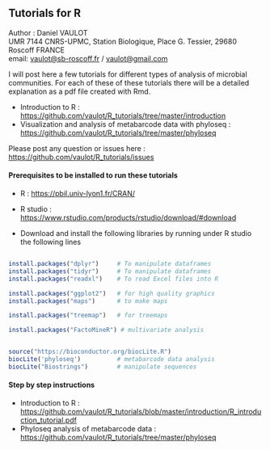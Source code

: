 ## Tutorials for R

Author : Daniel VAULOT  
UMR 7144 CNRS-UPMC, Station Biologique, Place G. Tessier, 29680 Roscoff FRANCE  
email: vaulot@sb-roscoff.fr / vaulot@gmail.com

I will post here a few tutorials for different types of analysis of microbial communities.  For each of these of these tutorials there will be a detailed explanation as a pdf file created with Rmd.

* Introduction to R : https://github.com/vaulot/R_tutorials/tree/master/introduction
* Visualization and analysis of metabarcode data with phyloseq : https://github.com/vaulot/R_tutorials/tree/master/phyloseq


Please post any question or issues here : https://github.com/vaulot/R_tutorials/issues

#### Prerequisites to be installed to run these tutorials
 
* R : https://pbil.univ-lyon1.fr/CRAN/
* R studio : https://www.rstudio.com/products/rstudio/download/#download

* Download and install the following libraries by running under R studio the following lines

```R

install.packages("dplyr")     # To manipulate dataframes
install.packages("tidyr")     # To manipulate dataframes
install.packages("readxl")    # To read Excel files into R

install.packages("ggplot2")   # for high quality graphics
install.packages("maps")      # to make maps

install.packages("treemap")   # for treemaps

install.packages("FactoMineR") # multivariate analysis


source("https://bioconductor.org/biocLite.R")
biocLite('phyloseq')          # metabarcode data analysis
biocLite("Biostrings")        # manipulate sequences
```

#### Step by step instructions

* Introduction to R : https://github.com/vaulot/R_tutorials/blob/master/introduction/R_introduction_tutorial.pdf
* Phyloseq analysis of metabarcode data : https://github.com/vaulot/R_tutorials/tree/master/phyloseq




